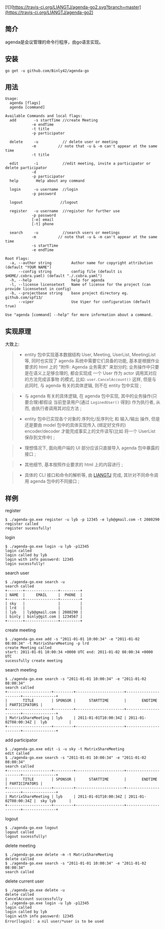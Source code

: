 [![](https://travis-ci.org/LIANGTJ/agenda-go2.svg?branch=master](https://travis-ci.org/LIANGTJ/agenda-go2)
## 简介

 agenda是会议管理的命令行程序，由go语言实现。

## 安装

```shell
go get -u github.com/Binly42/agenda-go
```



## 用法

```shell
Usage:
  agenda [flags]
  agenda [command]

Available Commands and local flags:
  add        -s startTime //create Meeting 
  			-e endTime 
  			-t title 
  			-p participator 
  			
  delete     -u           // delete user or meeting
  			-m 			// note that -u & -m can't appear at the same time
  			-t title         
            
  edit       -i           //edit meeting, invite a participator or delete participator
  			-d 
			-p participator 
  help        Help about any command
  
  login      -u username  //login 
  			-p password
  
  logout     			 //logout
  
  register   -u username  //register for further use
  			-p password
  			[-e] email
  			[-t] phone
  			
  search     -u           //search users or meetings
  			-m			// note that -u & -m can't appear at the same time
  			-s startTime
  			-e endTime

Root Flags:
  -a, --author string         Author name for copyright attribution (default "YOUR NAME")
      --config string         config file (default is $HOME/.cobra.yaml) (default "./.cobra.yaml")
  -h, --help                  help for agenda
  -l, --license licensetext   Name of license for the project (can provide licensetext in config)
  -b, --projectbase string    base project directory eg. github.com/spf13/
      --viper                 Use Viper for configuration (default true)

Use "agenda [command] --help" for more information about a command.

```
## 实现原理

 大致上:

> + entity 包中实现基本数据结构 User, Meeting, UserList, MeetingList 等, 同时也实现了 agenda 系统中需要它们具备的功能, 基本是根据作业要求的 html 上的 "附件: Agenda 业务需求" 来划分的; 业务操作中只要是在语义上足够合理的, 都会实现成 一个 User 作为 actor 调用其对应的方法完成该事物 的模式, 比如: `user.CancelAccount()` 这样, 但是与此同时, 与 agenda 有关的具体逻辑, 则不在 entity 包中实现 ;

> + 与 agenda 有关的具体逻辑, 在 agenda 包中实现, 其中的业务操作(只要合理)都假设 当前登录用户(通过 `LoginedUser()` 得到) 作为执行者, 从而, 由执行者调用其对应方法 ;

> *  entity 包中已实现各个对象的 序列化/反序列化 和 输入/输出 操作, 但是还是要由 model 包中的具体实现传入 (绑定好文件的) encoder/decoder 才能完成事实上的文件读写(比如 将一个 UserList 保存到文件中) ;

> * 理想情况下, 面向用户端的 UI 部分应该只直接导入 agenda 包中暴露的接口 ;

> *  其他细节, 基本按照作业要求的 html 上的内容进行 ;

> + 具体的 CLI 接口和命令的解析等, 由 [LIANGTJ]( https://github.com/LIANGTJ) 完成, 其针对不同命令调用 agenda 包中的不同接口 ;



## 样例

register 

```shell
$ ./agenda-go.exe register -u lyb -p 12345 -e lyb@gmail.com -t 2080290
register called
register sucessfully!

```

login

```shell
$ ./agenda-go.exe login -u lyb -p12345
login called
login called by lyb
login with info password: 12345
login sucessfully!

```



search user

```shell
$ ./agenda-go.exe search -u
search called
+-------+---------------+---------+
| NAME  |     EMAIL     |  PHONE  |
+-------+---------------+---------+
| sky   |               |         |
| lrd   |               |         |
| lyb   | lyb@gmail.com | 2080290 |
| binly | binly@git.com | 1234567 |
+-------+---------------+---------+

```

create meeting

```shell
$ ./agenda-go.exe add -s "2011-01-01 10:00:34" -e "2011-01-02 08:00:34" -t MatrixShareMeeting -p lrd
create Meeting called
start: 2011-01-01 10:00:34 +0000 UTC end: 2011-01-02 08:00:34 +0000 UTC
sucessfully create meeting
```

search meeting

```shell
$ ./agenda-go.exe search -s "2011-01-01 10:00:34" -e "2011-01-02 08:00:34"
search called
+--------------------+---------+----------------------+----------------------+---------------+
|       TITLE        | SPONSOR |      STARTTIME       |       ENDTIME        | PARTICIPATORS |
+--------------------+---------+----------------------+----------------------+---------------+
| MatrixShareMeeting | lyb     | 2011-01-01T10:00:34Z | 2011-01-02T08:00:34Z |  lyb          |
+--------------------+---------+----------------------+----------------------+---------------+

```

add participator

```shell
$ ./agenda-go.exe edit -i -u sky -t MatrixShareMeeting
edit called
$ ./agenda-go.exe search -s "2011-01-01 10:00:34" -e "2011-01-02 08:00:34"
search called
+--------------------+---------+----------------------+----------------------+---------------+
|       TITLE        | SPONSOR |      STARTTIME       |       ENDTIME        | PARTICIPATORS |
+--------------------+---------+----------------------+----------------------+---------------+
| MatrixShareMeeting | lyb     | 2011-01-01T10:00:34Z | 2011-01-02T08:00:34Z |  sky lyb      |
+--------------------+---------+----------------------+----------------------+---------------+

```

 logout

```shell
$ ./agenda-go.exe logout
logout called
logout sucessfully!

```

delete meeting

```shell
$ ./agenda-go.exe delete -m -t MatrixShareMeeting
delete called
$ ./agenda-go.exe search -s "2011-01-01 10:00:34" -e "2011-01-02 08:00:34"
search called

```

delete current user

```shell
$ ./agenda-go.exe delete -u
delete called
CancelAccount successfully
$ ./agenda-go.exe login -u lyb -p12345
login called
login called by lyb
login with info password: 12345
Error[login]： a nil user/*user is to be used

```






